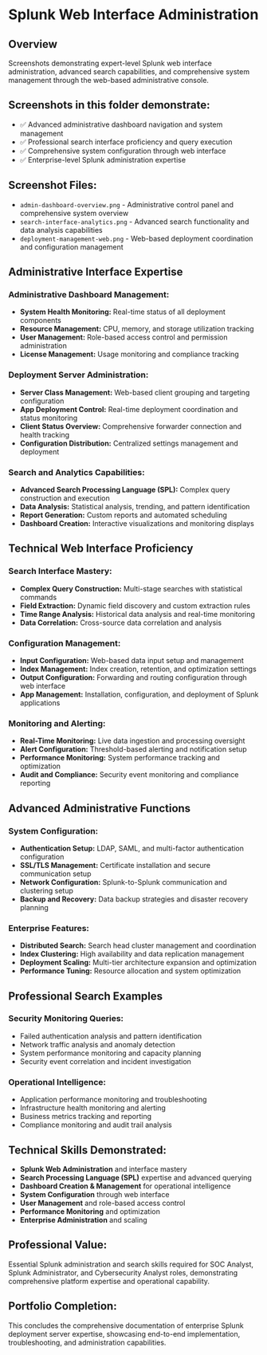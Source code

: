 # Splunk Web Interface Administration

## Overview
Screenshots demonstrating expert-level Splunk web interface administration, advanced search capabilities, and comprehensive system management through the web-based administrative console.

## Screenshots in this folder demonstrate:
- ✅ Advanced administrative dashboard navigation and system management
- ✅ Professional search interface proficiency and query execution
- ✅ Comprehensive system configuration through web interface
- ✅ Enterprise-level Splunk administration expertise

## Screenshot Files:
- `admin-dashboard-overview.png` - Administrative control panel and comprehensive system overview
- `search-interface-analytics.png` - Advanced search functionality and data analysis capabilities
- `deployment-management-web.png` - Web-based deployment coordination and configuration management

## Administrative Interface Expertise

### **Administrative Dashboard Management:**
- **System Health Monitoring:** Real-time status of all deployment components
- **Resource Management:** CPU, memory, and storage utilization tracking
- **User Management:** Role-based access control and permission administration
- **License Management:** Usage monitoring and compliance tracking

### **Deployment Server Administration:**
- **Server Class Management:** Web-based client grouping and targeting configuration
- **App Deployment Control:** Real-time deployment coordination and status monitoring
- **Client Status Overview:** Comprehensive forwarder connection and health tracking
- **Configuration Distribution:** Centralized settings management and deployment

### **Search and Analytics Capabilities:**
- **Advanced Search Processing Language (SPL):** Complex query construction and execution
- **Data Analysis:** Statistical analysis, trending, and pattern identification
- **Report Generation:** Custom reports and automated scheduling
- **Dashboard Creation:** Interactive visualizations and monitoring displays

## Technical Web Interface Proficiency

### **Search Interface Mastery:**
- **Complex Query Construction:** Multi-stage searches with statistical commands
- **Field Extraction:** Dynamic field discovery and custom extraction rules
- **Time Range Analysis:** Historical data analysis and real-time monitoring
- **Data Correlation:** Cross-source data correlation and analysis

### **Configuration Management:**
- **Input Configuration:** Web-based data input setup and management
- **Index Management:** Index creation, retention, and optimization settings
- **Output Configuration:** Forwarding and routing configuration through web interface
- **App Management:** Installation, configuration, and deployment of Splunk applications

### **Monitoring and Alerting:**
- **Real-Time Monitoring:** Live data ingestion and processing oversight
- **Alert Configuration:** Threshold-based alerting and notification setup
- **Performance Monitoring:** System performance tracking and optimization
- **Audit and Compliance:** Security event monitoring and compliance reporting

## Advanced Administrative Functions

### **System Configuration:**
- **Authentication Setup:** LDAP, SAML, and multi-factor authentication configuration
- **SSL/TLS Management:** Certificate installation and secure communication setup
- **Network Configuration:** Splunk-to-Splunk communication and clustering setup
- **Backup and Recovery:** Data backup strategies and disaster recovery planning

### **Enterprise Features:**
- **Distributed Search:** Search head cluster management and coordination
- **Index Clustering:** High availability and data replication management
- **Deployment Scaling:** Multi-tier architecture expansion and optimization
- **Performance Tuning:** Resource allocation and system optimization

## Professional Search Examples

### **Security Monitoring Queries:**
- Failed authentication analysis and pattern identification
- Network traffic analysis and anomaly detection
- System performance monitoring and capacity planning
- Security event correlation and incident investigation

### **Operational Intelligence:**
- Application performance monitoring and troubleshooting
- Infrastructure health monitoring and alerting
- Business metrics tracking and reporting
- Compliance monitoring and audit trail analysis

## Technical Skills Demonstrated:
- **Splunk Web Administration** and interface mastery
- **Search Processing Language (SPL)** expertise and advanced querying
- **Dashboard Creation & Management** for operational intelligence
- **System Configuration** through web interface
- **User Management** and role-based access control
- **Performance Monitoring** and optimization
- **Enterprise Administration** and scaling

## Professional Value:
Essential Splunk administration and search skills required for SOC Analyst, Splunk Administrator, and Cybersecurity Analyst roles, demonstrating comprehensive platform expertise and operational capability.

## Portfolio Completion:
This concludes the comprehensive documentation of enterprise Splunk deployment server expertise, showcasing end-to-end implementation, troubleshooting, and administration capabilities.
